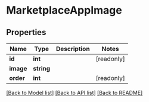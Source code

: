 # MarketplaceAppImage

## Properties
Name | Type | Description | Notes
------------ | ------------- | ------------- | -------------
**id** | **int** |  | [readonly] 
**image** | **string** |  | 
**order** | **int** |  | [readonly] 

[[Back to Model list]](../README.md#documentation-for-models) [[Back to API list]](../README.md#documentation-for-api-endpoints) [[Back to README]](../README.md)


